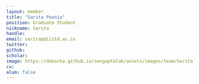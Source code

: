 ```yaml
---
layout: member
title: "Sarita Poonia"
position: Graduate Student
nickname: Sarita
handle:
email: saritap@iiitd.ac.in
twitter:
github:
scholar:
image: https://debarka.github.io/senguptalab/assets/images/team/Sarita.jpg
cv:
alum: false
---
```

